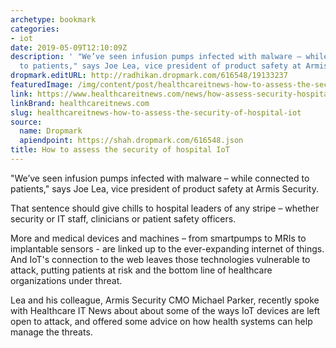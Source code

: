 ```yaml
---
archetype: bookmark
categories:
- iot
date: 2019-05-09T12:10:09Z
description: ' "We’ve seen infusion pumps infected with malware – while connected
  to patients," says Joe Lea, vice president of product safety at Armis Security.'
dropmark.editURL: http://radhikan.dropmark.com/616548/19133237
featuredImage: /img/content/post/healthcareitnews-how-to-assess-the-security-of-hospital-iot.png
link: https://www.healthcareitnews.com/news/how-assess-security-hospital-iot
linkBrand: healthcareitnews.com
slug: healthcareitnews-how-to-assess-the-security-of-hospital-iot
source:
  name: Dropmark
  apiendpoint: https://shah.dropmark.com/616548.json
title: How to assess the security of hospital IoT
---
```

 "We’ve seen infusion pumps infected with malware – while connected to patients," says Joe Lea, vice president of product safety at Armis Security.

That sentence should give chills to hospital leaders of any stripe – whether security or IT staff, clinicians or patient safety officers.

More and medical devices and machines – from smartpumps to MRIs to implantable sensors - are linked up to the ever-expanding internet of things. And IoT's connection to the web leaves those technologies vulnerable to attack, putting patients at risk and the bottom line of healthcare organizations under threat.

Lea and his colleague, Armis Security CMO Michael Parker, recently spoke with Healthcare IT News about about some of the ways IoT devices are left open to attack, and offered some advice on how health systems can help manage the threats.

